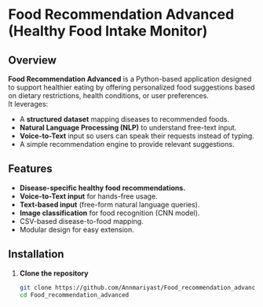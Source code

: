# Food Recommendation Advanced (Healthy Food Intake Monitor)

## Overview
**Food Recommendation Advanced** is a Python-based application designed to support healthier eating by offering personalized food suggestions based on dietary restrictions, health conditions, or user preferences.  
It leverages:
- A **structured dataset** mapping diseases to recommended foods.
- **Natural Language Processing (NLP)** to understand free-text input.
- **Voice-to-Text** input so users can speak their requests instead of typing.
- A simple recommendation engine to provide relevant suggestions.


## Features
- **Disease-specific healthy food recommendations.**
- **Voice-to-Text input** for hands-free usage.
- **Text-based input** (free-form natural language queries).
- **Image classification** for food recognition (CNN model).
- CSV-based disease-to-food mapping.
- Modular design for easy extension.

## Installation
1. **Clone the repository**
   ```bash
   git clone https://github.com/Annmariyast/Food_recommendation_advanced.git
   cd Food_recommendation_advanced

